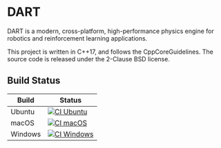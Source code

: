 # DART

DART is a modern, cross-platform, high-performance physics engine for robotics and reinforcement learning applications.

This project is written in C++17, and follows the CppCoreGuidelines. The source code is released under the 2-Clause BSD license.

## Build Status

| Build     | Status                                                                                                                                 |
| --------- | -------------------------------------------------------------------------------------------------------------------------------------- |
| Ubuntu    | [![CI Ubuntu](https://github.com/dartsim/dart/actions/workflows/ci_ubuntu.yml/badge.svg?branch=dart8%2Fmaster)](https://github.com/dartsim/dart/actions/workflows/ci_ubuntu.yml)    |
| macOS     | [![CI macOS](https://github.com/dartsim/dart/actions/workflows/ci_macos.yml/badge.svg?branch=dart8%2Fmaster)](https://github.com/dartsim/dart/actions/workflows/ci_macos.yml)       |
| Windows   | [![CI Windows](https://github.com/dartsim/dart/actions/workflows/ci_windows.yml/badge.svg?branch=dart8%2Fmaster)](https://github.com/dartsim/dart/actions/workflows/ci_windows.yml) |
